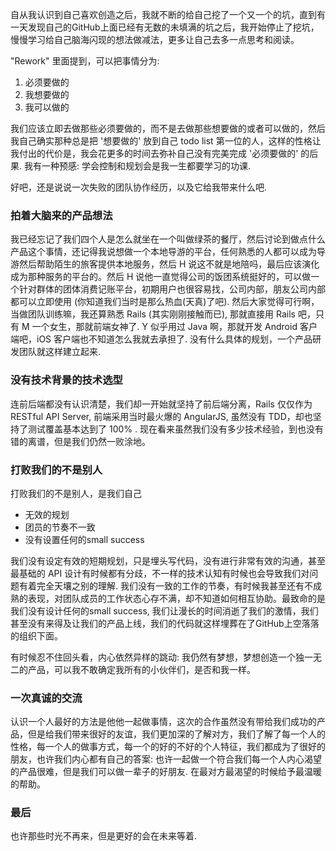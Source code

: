 自从我认识到自己喜欢创造之后，我就不断的给自己挖了一个又一个的坑，直到有一天发现自己的GitHub上面已经有无数的未填满的坑之后，我开始停止了挖坑，慢慢学习给自己脑海闪现的想法做减法，更多让自己去多一点思考和阅读。

"Rework" 里面提到，可以把事情分为:

1. 必须要做的
2. 我想要做的
3. 我可以做的

我们应该立即去做那些必须要做的，而不是去做那些想要做的或者可以做的，然后我自己确实那种总是把 '想要做的' 放到自己 todo list 第一位的人，这样的性格让我付出的代价是，我会花更多的时间去弥补自己没有完美完成 '必须要做的' 的后果. 我有一种预感: 学会控制和规划会是我一生都要学习的功课.

好吧，还是说说一次失败的团队协作经历，以及它给我带来什么吧.

### 拍着大脑来的产品想法

我已经忘记了我们四个人是怎么就坐在一个叫做绿茶的餐厅，然后讨论到做点什么产品这个事情，还记得我说想做一个本地导游的平台，任何熟悉的人都可以成为导游然后帮助陌生的旅客提供本地服务，然后 H 说这不就是地陪吗，最后应该演化成为那种服务的平台的。然后 H 说他一直觉得公司的饭团系统挺好的，可以做一个针对群体的团体消费记账平台，初期用户也很容易找，公司内部，朋友公司内部都可以立即使用 (你知道我们当时是那么热血(天真)了吧). 然后大家觉得可行啊，当做团队训练嘛，我还算熟悉 Rails (其实刚刚接触而已), 那就直接用 Rails 吧，只有 M 一个女生，那就前端女神了. Y 似乎用过 Java 啊，那就开发 Android 客户端吧，iOS 客户端也不知道怎么我就去承担了. 没有什么具体的规划，一个产品研发团队就这样建立起来.

### 没有技术背景的技术选型

连前后端都没有认识清楚，我们却一开始就坚持了前后端分离，Rails 仅仅作为 RESTful API Server, 前端采用当时最火爆的 AngularJS, 虽然没有 TDD，却也坚持了测试覆盖基本达到了 100% . 现在看来虽然我们没有多少技术经验，到也没有错的离谱，但是我们仍然一败涂地。

### 打败我们的不是别人

打败我们的不是别人，是我们自己

* 无效的规划
* 团员的节奏不一致
* 没有设置任何的small success

我们没有设定有效的短期规划，只是埋头写代码，没有进行非常有效的沟通，甚至最基础的 API 设计有时候都有分歧，不一样的技术认知有时候也会导致我们对问题有着完全天壤之别的理解. 我们没有一致的工作的节奏，有时候我甚至还有不成熟的表现，对团队成员的工作状态心存不满，却不知道如何相互协助。最致命的是我们没有设计任何的small success, 我们让漫长的时间消逝了我们的激情，我们甚至没有来得及让我们的产品上线，我们的代码就这样埋葬在了GitHub上空落落的组织下面。

有时候忍不住回头看，内心依然异样的跳动: 我仍然有梦想，梦想创造一个独一无二的产品，可以我不敢确定我所有的小伙伴们，是否和我一样。

### 一次真诚的交流

认识一个人最好的方法是他他一起做事情，这次的合作虽然没有带给我们成功的产品，但是给我们带来很好的友谊，我们更加深的了解对方，我们了解了每一个人的性格，每一个人的做事方式，每一个的好的不好的个人特征，我们都成为了很好的朋友，也许我们内心都有自己的答案: 也许一起做一个符合我们每一个人内心渴望的产品很难，但是我们可以做一辈子的好朋友. 在最对方最渴望的时候给予最温暖的帮助。

### 最后

也许那些时光不再来，但是更好的会在未来等着.
